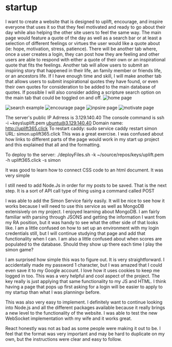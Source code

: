 # startup
I want to create a website that is designed to uplift, encourage, and inspire everyone that uses it so that they feel motivated and ready to go about their day while also helping the other site users to feel the same way. The main page would feature a quote of the day as well as a search bar or at least a selection of different feelings or virtues the user would like a quote about (ie: hope, motivation, stress, patience). There will be another tab where, once a user creates a login, they can post how they are feeling and other users are able to respond with either a quote of their own or an inspirational quote that fits the feelings. Another tab will allow users to submit an inspiring story that happened in their life, an family member or friends life, or an ancestors life. If I have enough time and skill, I will make another tab that allows users to submit inspirational quotes they have found, or even their own quotes for consideration to be added to the main database of quotes. If possible I will also consider adding a scripture search option on the main tab that could be toggled on and off.
![home page](https://user-images.githubusercontent.com/122852344/214469892-86468c22-893a-461c-bd76-56a88c5a0d7e.jpg)

![search example](https://user-images.githubusercontent.com/122852344/214469929-f2b2047b-62e0-4c79-928a-25b9bdfe287b.jpg)
![encourage page](https://user-images.githubusercontent.com/122852344/214469944-96bc1d20-4e2b-401b-9f55-4706da6ebad9.jpg)
![inpsire page](https://user-images.githubusercontent.com/122852344/214470030-387f5099-2644-40ae-b8db-a19ea702d813.jpg)
![motivate page](https://user-images.githubusercontent.com/122852344/214470047-039939ae-b2de-4f8b-a0c6-71718042e789.jpg)

The server's public IP Adrress is 3.129.140.40
The console command is ssh -i ~keys\uplift.pem ubuntu@3.129.140.40
Domain name: http://uplift365.click
To restart caddy: sudo service caddy restart
simon URL: simon.uplift365.click
This was a great exercise. I was confused about how links to different parts of the page would work in my start up project and this explained that all and the formatting.

To deploy to the server: ./deployFiles.sh -k ~/source/repos/keys/uplift.pem -h uplift365.click -s simon

It was good to learn how to connect CSS code to an html document. It was very simple

I still need to add Node.Js in order for my posts to be saved. That is the next step. It is a sort of API call type of thing using a command called POST


I was able to add the Simon Service fairly easily. It will be nice to see how it works because I will need to use this service as well as MongoDB extenisively on my project.
I enjoyed learning about MongoDB. I am fairly familiar with parsing through JSONS and getting the information I want from my RA position, but it was handy to see what the other side of that looks like. I am a little confused on how to set up an environment with my login credentials still, but I will continue studying that page and add that functionality when I can. I am also a little confused about when scores are populated to the database. Should they show up there each time I play the simon game?


I am surprised how simple this was to figure out. It is very straightforward. I accidentally made my password 1 character, but I was amazed that I could even save it to my Google account. I love how it uses cookies to keep me logged in too. This was a very helpful and cool aspect of the project. The key really is just applying that same functionality to my JS and HTML. I think having a page that pops up first asking for a login will be easier to apply to my startup than what I was planningv before.


This was also very easy to implement. I definitely want to continue looking into Node.js and all the different packages available because it really brings a new level to the functionality of the website. I was able to test the new WebSocket implementation with my wife and it works great.

React honestly was not as bad as some people were making it out to be. I feel that the format was very important and may be hard to duplicate on my own, but the instructions were clear and easy to follow.

